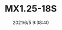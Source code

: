 ﻿---
layout: post 
title: MX1.25-18S
tags: FASTON
categories: wire-harness
overview: 
series: 
part_number: 0536-1
thumb_img: 
image: static/202106/536-20210605.jpg
date: 2021/6/5 9:38:40
---



